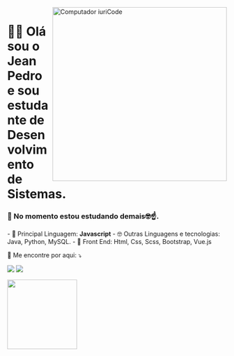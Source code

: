 <img src="https://raw.githubusercontent.com/MicaelliMedeiros/micaellimedeiros/master/image/computer-illustration.png" min-width="400px" max-width="400px" width="400px" align="right" alt="Computador iuriCode">

 # 👋🏾 Olá sou o Jean Pedro e sou estudante de **Desenvolvimento de Sistemas**.<br>
 ### 📝 No momento estou estudando demais🤓☝.

<p align="left">
  - 🦄 Principal Linguagem: <strong>Javascript</strong>
  - 🤓 Outras Linguagens e tecnologias: Java, Python, MySQL.
  - 👾 Front End: Html, Css, Scss, Bootstrap, Vue.js
</p>

<p align="left">
  💌 Me encontre por aqui: ⤵️
</p>

<p align="left">
  <a href="mailto:jeanjesuspedrobook@gmail.com" alt="Gmail">
  <img src="https://img.shields.io/badge/-Gmail-FF0000?style=flat-square&labelColor=FF0000&logo=gmail&logoColor=white&link=mailto:jeanjesuspedrobook@gmail.com" /></a>

  <a href="https://www.linkedin.com/in/jean-pedro-34435622" alt="Linkedin">
  <img src="https://img.shields.io/badge/-Linkedin-0e76a8?style=flat-square&logo=Linkedin&logoColor=white&link=https://www.linkedin.com/in/jean-pedro-344356225" /></a>


</p>  


 <img height="160em" src="https://github-readme-stats.vercel.app/api/top-langs/?username=jeanaraga&layout=compact&langs_count=7&theme=dark"/>


 
<!---
Jeanaraga/Jeanaraga is a ✨ special ✨ repository because its `README.md` (this file) appears on your GitHub profile.
You can click the Preview link to take a look at your changes.
--->
